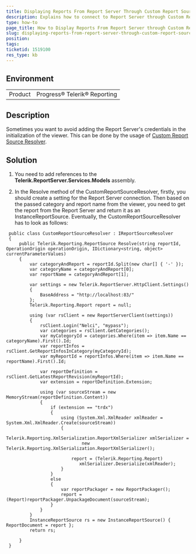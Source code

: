 ```yaml
---
title: Displaying Reports From Report Server Through Custom Report Source Resolver
description: Explains how to connect to Report Server through Custom Report Source Resolver and display a reprot
type: how-to
page_title: How to Display Reports From Report Server through Custom Report Source Resolver
slug: displaying-reports-from-report-server-through-custom-report-source-resolver
position: 
tags: 
ticketid: 1519100
res_type: kb
---
```


## Environment
<table>
	<tbody>
		<tr>
			<td>Product</td>
			<td>Progress® Telerik® Reporting</td>
		</tr>
	</tbody>
</table>


## Description
Sometimes you want to avoid adding the Report Server's credentials in the initialization of the viewer. This can be done by the usage of [Custom Report Source Resolver](../telerik-reporting-rest-custom-report-resolver).

## Solution
1. You need to add references to the **Telerik.ReportServer.Services.Models** assembly.

2. In the Resolve method of the CustomReportSourceResolver, firstly, you should create a setting for the Report Server connection. Then based on the passed category and report name from the viewer, you need to get the report from the Report Server and return it as an InstanceReportSource. Eventually, the CustomReportSourceResolver has to look as follows:

```CSharp
 public class CustomReportSourceResolver : IReportSourceResolver
 {
     public Telerik.Reporting.ReportSource Resolve(string reportId, OperationOrigin operationOrigin, IDictionary<string, object> currentParameterValues)
     {
         var categoryAndReport = reportId.Split(new char[] { '-' });
         var categoryName = categoryAndReport[0];
         var reportName = categoryAndReport[1];

         var settings = new Telerik.ReportServer.HttpClient.Settings()
         {
             BaseAddress = "http://localhost:83/"
         };
         Telerik.Reporting.Report report = null;

         using (var rsClient = new ReportServerClient(settings))
         {
             rsClient.Login("Nelci", "mypass");
             var categories = rsClient.GetCategories();
             var myCategoryId = categories.Where(item => item.Name == categoryName).First().Id;
             var reportInfos = rsClient.GetReportInfosInCategory(myCategoryId);
             var myReportId = reportInfos.Where(item => item.Name == reportName).First().Id;

             var reportDefinition = rsClient.GetLatestReportRevision(myReportId);
             var extension = reportDefinition.Extension;

             using (var sourceStream = new MemoryStream(reportDefinition.Content))
             {
                 if (extension == "trdx")
                 {
                     using (System.Xml.XmlReader xmlReader = System.Xml.XmlReader.Create(sourceStream))
                     {
                         Telerik.Reporting.XmlSerialization.ReportXmlSerializer xmlSerializer =
                             new Telerik.Reporting.XmlSerialization.ReportXmlSerializer();

                         report = (Telerik.Reporting.Report)
                            xmlSerializer.Deserialize(xmlReader);
                     }
                 }
                 else
                 {
                     var reportPackager = new ReportPackager();
                     report = (Report)reportPackager.UnpackageDocument(sourceStream);
                 }
             }
         }
         InstanceReportSource rs = new InstanceReportSource() { ReportDocument = report };
         return rs;

     }
 }
```
